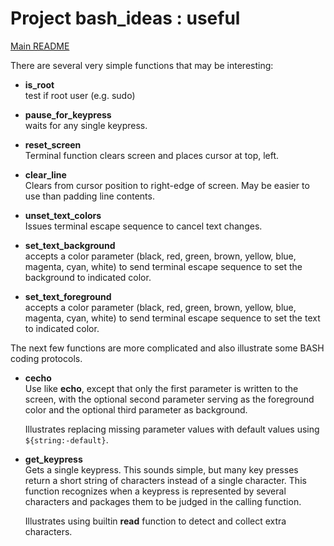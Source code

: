 # Project bash_ideas : useful

[Main README](README.md)

There are several very simple functions that may be interesting:

- **is_root**\
  test if root user (e.g. sudo)

- **pause_for_keypress**\
  waits for any single keypress.

- **reset_screen**\
  Terminal function clears screen and places cursor at top, left.

- **clear_line**\
  Clears from cursor position to right-edge of screen.  May be
  easier to use than padding line contents.

- **unset_text_colors**\
  Issues terminal escape sequence to cancel text changes.

- **set_text_background**\
  accepts a color parameter (black, red, green, brown, yellow,
  blue, magenta, cyan, white) to send terminal escape sequence
  to set the background to indicated color.

- **set_text_foreground**\
  accepts a color parameter (black, red, green, brown, yellow,
  blue, magenta, cyan, white) to send terminal escape sequence
  to set the text to indicated color.

The next few functions are more complicated and also illustrate
some BASH coding protocols.

- **cecho**\
  Use like **echo**, except that only the first parameter is
  written to the screen, with the optional second parameter
  serving as the foreground color and the optional third
  parameter as background.

  Illustrates replacing missing parameter values with default
  values using `${string:-default}`.

- **get_keypress**\
  Gets a single keypress.  This sounds simple, but many key
  presses return a short string of characters instead of a
  single character.  This function recognizes when a keypress
  is represented by several characters and packages them to
  be judged in the calling function.

  Illustrates using builtin **read** function to detect
  and collect extra characters.
  

  

